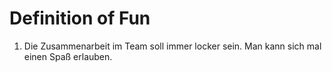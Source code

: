 # Definition of Fun

1. Die Zusammenarbeit im Team soll immer locker sein. Man kann sich mal einen Spaß erlauben. 


